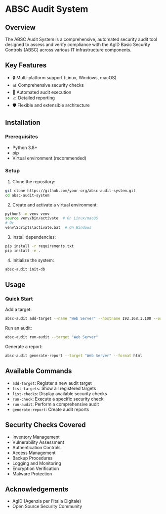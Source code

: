 # ABSC Audit System

## Overview

The ABSC Audit System is a comprehensive, automated security audit tool designed to assess and verify compliance with the AgID Basic Security Controls (ABSC) across various IT infrastructure components.

## Key Features

- 🔒 Multi-platform support (Linux, Windows, macOS)
- 📊 Comprehensive security checks
- 🤖 Automated audit execution
- 📈 Detailed reporting
- 🛡️ Flexible and extensible architecture

## Installation

### Prerequisites

- Python 3.8+
- pip
- Virtual environment (recommended)

### Setup

1. Clone the repository:
```bash
git clone https://github.com/your-org/absc-audit-system.git
cd absc-audit-system
```

2. Create and activate a virtual environment:
```bash
python3 -m venv venv
source venv/bin/activate  # On Linux/macOS
# Or
venv\Scripts\activate.bat  # On Windows
```

3. Install dependencies:
```bash
pip install -r requirements.txt
pip install -e .
```

4. Initialize the system:
```bash
absc-audit init-db
```

## Usage

### Quick Start

Add a target:
```bash
absc-audit add-target --name "Web Server" --hostname 192.168.1.100 --os linux
```

Run an audit:
```bash
absc-audit run-audit --target "Web Server"
```

Generate a report:
```bash
absc-audit generate-report --target "Web Server" --format html
```

## Available Commands

- `add-target`: Register a new audit target
- `list-targets`: Show all registered targets
- `list-checks`: Display available security checks
- `run-check`: Execute a specific security check
- `run-audit`: Perform a comprehensive audit
- `generate-report`: Create audit reports

## Security Checks Covered

- Inventory Management
- Vulnerability Assessment
- Authentication Controls
- Access Management
- Backup Procedures
- Logging and Monitoring
- Encryption Verification
- Malware Protection

## Acknowledgements

- AgID (Agenzia per l'Italia Digitale)
- Open Source Security Community